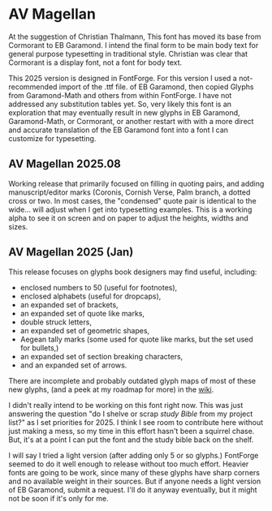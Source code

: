 # AV Magellan

At the suggestion of Christian Thalmann, This font has moved its base from Cormorant to EB Garamond.  I intend the final form to be main body text for general purpose typesetting in traditional style. Christian was clear that Cormorant is a display font, not a font for body text. 

This 2025 version is designed in FontForge. For this version I used a not-recommended import of the .ttf file. of EB Garamond, then copied Glyphs from Garamond-Math and others from within FontForge. I have not addressed any substitution tables yet.  So, very likely this font is an exploration that may eventually result in new glyphs in EB Garamond, Garamond-Math, or Cormorant, or another restart with with a more direct and accurate translation of the EB Garamond font into a font I can customize for typesetting. 

## AV Magellan 2025.08
Working release that primarily focused on filling in quoting pairs, and adding manuscript/editor marks (Coronis, Cornish Verse, Palm branch, a dotted cross or two. In most cases, the "condensed" quote pair is identical to the wide... will adjust when I get into typesetting examples. This is a working alpha to see it on screen and on paper to adjust the heights, widths and sizes. 

## AV Magellan 2025 (Jan)
This release focuses on glyphs book designers may find useful, including:
- enclosed numbers to 50 (useful for footnotes),
- enclosed alphabets (useful for dropcaps),
- an expanded set of brackets,
- an expanded  set of quote like marks,
- double struck letters,
- an expanded set of geometric shapes,
- Aegean tally marks (some used for quote like marks, but the set used for bullets,)
- an expanded set of section breaking characters, 
- and an expanded set of arrows. 

There are incomplete and probably outdated glyph maps of most of these new glyphs, (and a peek at my roadmap for more) in the [wiki](https://github.com/Avante-Vangard/AV-Magellanicus/wiki/Version-2025.001-notes).

I didn't really intend to be working on this font right now.  This was just answering the question "do I shelve or scrap _study Bible_ from my project list?" as I set priorities for 2025. I think I see room to contribute here without just making a mess, so my time in this effort hasn't been a squirrel chase. But, it's at a point I can put the font and the study bible back on the shelf.  

I will say I tried a light version (after adding only 5 or so glyphs.) FontForge seemed to do it well enough to release without too much effort. Heavier fonts are going to be work, since many of these glyphs have sharp corners and no available weight in their sources. But if anyone needs a light version of EB Garamond, submit a request.  I'll do it anyway eventually, but it might not be soon if it's only for me. 
